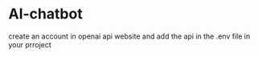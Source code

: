 # AI-chatbot

create an account in openai api website and add the api in the .env file in your prroject
